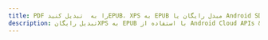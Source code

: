 ---title: PDF را به  تبدیل کنیدEPUB، XPS به EPUB مبدل رایگان یا Android SDKdescription: تبدیل رایگانXPS به EPUB با استفاده از Android Cloud APIs & SDK همچنین اسناد PDF را در Cloud ایجاد، ویرایش و رندر کنید.---